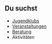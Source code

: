 ## Du suchst

- [Jugendklubs](Jugendclubs/Jugendklubs.md)
- [Veranstaltungen](calendar/calendar.html)
- [Beratung](Beratung_Jugendlicher/Beratung_Jugendlicher.md)
- Aktivitäten
